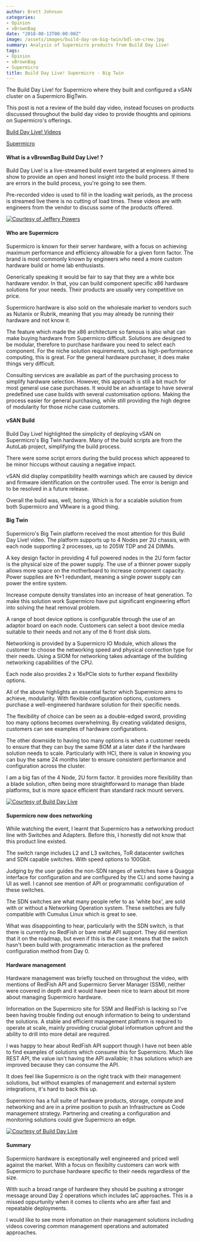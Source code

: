 ```yaml
---
author: Brett Johnson
categories:
- Opinion
- vBrownBag
date: "2018-08-13T00:00:00Z"
image: /assets/images/build-day-sm-big-twin/bdl-sm-crew.jpg
summary: Analysis of Supermicro products from Build Day Live!
tags:
- Opinion
- vBrownBag
- Supermicro
title: Build Day Live! Supermicro - Big Twin
---
```


The Build Day Live! for Supermicro where they built and configured a vSAN cluster on a Supermicro BigTwin.

This post is not a review of the build day video, instead focuses on products discussed throughout the build day video to provide thoughts and opinions on Supermicro's offerings.

[Build Day Live! Videos](https://www.youtube.com/watch?v=RJv9XwyUZog&list=PL2rC-8e38bUXJnvfrQ15Kivo6AYLCpixv)

[Supermicro](https://www.supermicro.com/index.cfm)

#### What is a vBrownBag Build Day Live! ?

Build Day Live! is a live-streamed build event targeted at engineers aimed to show to provide an open and honest insight into the build process. If there are errors in the build process, you're going to see them.

Pre-recorded video is used to fill in the loading wait periods, as the process is streamed live there is no cutting of load times. These videos are with engineers from the vendor to discuss some of the products offered.

[![Courtesy of Jeffery Powers](/assets/images/build-day-sm-big-twin/bdl-sm-crew.jpg)]({{site.url}}/assets/images/build-day-sm-big-twin/bdl-sm-crew.jpg)


#### Who are Supermicro

Supermicro is known for their server hardware, with a focus on achieving maximum performance and efficiency allowable for a given form factor. The brand is most commonly known by engineers who need a more custom hardware build or home lab enthusiasts. 

Generically speaking it would be fair to say that they are a white box hardware vendor. In that, you can build component specific x86 hardware solutions for your needs. Their products are usually very competitive on price.

Supermicro hardware is also sold on the wholesale market to vendors such as Nutanix or Rubrik, meaning that you may already be running their hardware and not know it. 

The feature which made the x86 architecture so famous is also what can make buying hardware from Supermicro difficult. Solutions are designed to be modular, therefore to purchase hardware you need to select each component. For the niche solution requirements, such as high-performance computing, this is great. For the general hardware purchaser, it does make things very difficult.

Consulting services are available as part of the purchasing process to simplify hardware selection. However, this approach is still a bit much for most general use case purchases. It would be an advantage to have several predefined use case builds with several customisation options. Making the process easier for general purchasing, while still providing the high degree of modularity for those niche case customers.

#### vSAN Build

Build Day Live! highlighted the simplicity of deploying vSAN on Supermicro's Big Twin hardware. Many of the build scripts are from the AutoLab project, simplifying the build process.

There were some script errors during the build process which appeared to be minor hiccups without causing a negative impact.

vSAN did display compatibility health warnings which are caused by device and firmware identification on the controller used. The error is benign and to be resolved in a future release.

Overall the build was, well, boring. Which is for a scalable solution from both Supermicro and VMware is a good thing.

#### Big Twin

Supermicro's Big Twin platform received the most attention for this Build Day Live! video. The platform supports up to 4 Nodes per 2U chassis, with each node supporting 2 processes, up to 205W TDP and 24 DIMMs.

A key design factor in providing 4 full powered nodes in the 2U form factor is the physical size of the power supply. The use of a thinner power supply allows more space on the motherboard to increase component capacity. Power supplies are N+1 redundant, meaning a single power supply can power the entire system.

Increase compute density translates into an increase of heat generation. To make this solution work Supermicro have put significant engineering effort into solving the heat removal problem.

A range of boot device options is configurable through the use of an adaptor board on each node. Customers can select a boot device media suitable to their needs and not any of the 6 front disk slots.

Networking is provided by a Supermicro IO Module, which allows the customer to choose the networking speed and physical connection type for their needs. Using a SIOM for networking takes advantage of the building networking capabilities of the CPU.

Each node also provides 2 x 16xPCIe slots to further expand flexibility options.

All of the above highlights an essential factor which Supermicro aims to achieve, modularity. With flexible configuration options, customers purchase a well-engineered hardware solution for their specific needs.

The flexibility of choice can be seen as a double-edged sword, providing too many options becomes overwhelming. By creating validated designs, customers can see examples of hardware configurations.

The other downside to having too many options is when a customer needs to ensure that they can buy the same BOM at a later date if the hardware solution needs to scale. Particularly with HCI, there is value in knowing you can buy the same 24 months later to ensure consistent performance and configuration across the cluster.

I am a big fan of the 4 Node, 2U form factor. It provides more flexibility than a blade solution, often being more straightforward to manage than blade platforms, but is more space efficient than standard rack mount servers. 

[![Courtesy of Build Day Live](/assets/images/build-day-sm-big-twin/bigtwin-switch.jpg)]({{site.url}}/assets/images/build-day-sm-big-twin/bigtwin-switch.jpg)


#### Supermicro now does networking

While watching the event, I learnt that Supermicro has a networking product line with Switches and Adapters. Before this, I honestly did not know that this product line existed.

The switch range includes L2 and L3 switches, ToR datacenter switches and SDN capable switches. With speed options to 100Gbit.

Judging by the user guides the non-SDN ranges of switches have a Quagga interface for configuration and are configured by the CLI and some having a UI as well. I cannot see mention of API or programmatic configuration of these switches.

The SDN switches are what many people refer to as 'white box', are sold with or without a Networking Operation system. These switches are fully compatible with Cumulus Linux which is great to see.

What was disappointing to hear, particularly with the SDN switch, is that there is currently no RedFish or bare metal API support. They did mention that it on the roadmap, but even if this is the case it means that the switch hasn't been build with programmatic interaction as the prefered configuration method from Day 0.


#### Hardware management

Hardware management was briefly touched on throughout the video, with mentions of RedFish API and Supermicro Server Manager (SSM), neither were covered in depth and it would have been nice to learn about bit more about managing Supermicro hardware.

Information on the Supermicro site for SSM and RedFish is lacking so I've been having trouble finding out enough information to being to understand the solutions. A stable and efficient management platform is required to operate at scale, mainly providing crucial global information upfront and the ability to drill into more detail are required.

I was happy to hear about RedFish API support though I have not been able to find examples of solutions which consume this for Supermicro. Much like REST API, the value isn't having the API available; it has solutions which are improved because they can consume the API.

It does feel like Supermicro is on the right track with their management solutions, but without examples of management and external system integrations, it's hard to back this up.

Supermicro has a full suite of hardware products, storage, compute and networking and are in a prime position to push an Infrastructure as Code management strategy. Partnering and creating a configuration and monitoring solutions could give Supermicro an edge.

[![Courtesy of Build Day Live](/assets/images/build-day-sm-big-twin/lab.jpg)]({{site.url}}/assets/images/build-day-sm-big-twin/lab.jpg)

#### Summary

Supermicro hardware is exceptionally well engineered and priced well against the market. With a focus on flexibilty customers can work with Supermicro to purchase hardware specific to their needs regardless of the size.

With such a broad range of hardware they should be pushing a stronger message around Day 2 operations which includes IaC approaches. This is a missed oppurtunity when it comes to clients who are after fast and repeatable deployments.

I would like to see more infomation on their management solutions including videos covering common management operations and automated approaches.